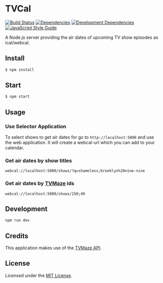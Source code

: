 # TVCal
[![Build Status](https://img.shields.io/travis/fabsrc/tvcal.svg?style=flat-square)](https://travis-ci.org/fabsrc/tvcal)
[![Dependencies](https://img.shields.io/david/fabsrc/tvcal.svg?style=flat-square)](https://david-dm.org/fabsrc/tvcal)
[![Development Dependencies](https://img.shields.io/david/dev/fabsrc/tvcal.svg?style=flat-square)](https://david-dm.org/fabsrc/tvcal?type=dev)
[![JavaScript Style Guide](https://img.shields.io/badge/code%20style-standard-brightgreen.svg?style=flat-square)](http://standardjs.com/)


A Node.js server providing the air dates of upcoming TV show episodes as ical/webcal.

## Install

```bash
$ npm install
```

## Start

```bash
$ npm start
```

## Usage

### Use Selector Application

To select shows to get air dates for go to `http://localhost:5000` and use the web application. It will create a webcal-url which you can add to your calendar.


### Get air dates by show titles

```http
webcal://localhost:5000/shows/?q=shameless;brooklyn%20nine-nine
```

### Get air dates by [TVMaze](http://tvmaze.com/) ids

```http
webcal://localhost:5000/shows/150;49
```

## Development

```bash
npm run dev
```

## Credits

This application makes use of the [TVMaze API](http://www.tvmaze.com/api).

## License

Licensed under the [MIT License](http://opensource.org/licenses/mit-license.php).
